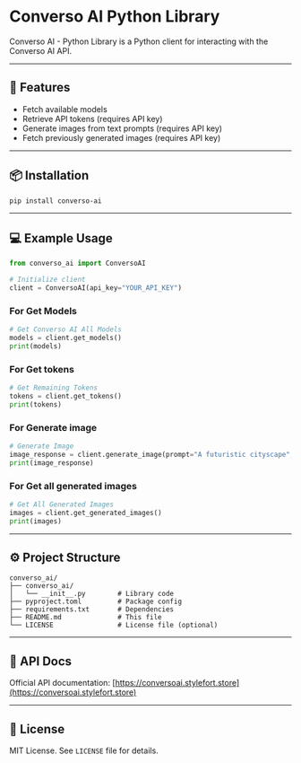 # Converso AI Python Library

Converso AI - Python Library  is a Python client for interacting with the Converso AI API.

---

## 🚀 Features
- Fetch available models
- Retrieve API tokens (requires API key)
- Generate images from text prompts (requires API key)
- Fetch previously generated images (requires API key)

---

## 📦 Installation



```bash
pip install converso-ai
```

---

## 💻 Example Usage

```python
from converso_ai import ConversoAI

# Initialize client
client = ConversoAI(api_key="YOUR_API_KEY")
```

### For Get Models
```python
# Get Converso AI All Models
models = client.get_models()
print(models)
```
### For Get tokens
```python
# Get Remaining Tokens
tokens = client.get_tokens()
print(tokens)
```

### For Generate image
```python
# Generate Image
image_response = client.generate_image(prompt="A futuristic cityscape", model="model-id")
print(image_response)
```

### For Get all generated images
```python
# Get All Generated Images
images = client.get_generated_images()
print(images)
```

---

## ⚙ Project Structure

```
converso_ai/
├── converso_ai/
│   └── __init__.py        # Library code
├── pyproject.toml         # Package config
├── requirements.txt       # Dependencies
├── README.md              # This file
└── LICENSE                # License file (optional)
```

---

## 📖 API Docs

Official API documentation: [https://conversoai.stylefort.store](https://conversoai.stylefort.store)

---

## 📝 License

MIT License. See `LICENSE` file for details.
